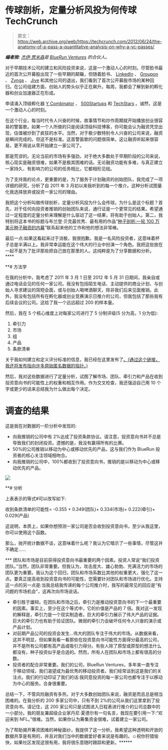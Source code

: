 # 传球剖析，定量分析风投为何传球 TechCrunch

> 原文：<https://web.archive.org/web/https://techcrunch.com/2012/06/24/the-anatomy-of-a-pass-a-quantitative-analysis-on-why-a-vc-passes/>

***编者按:** [杰伊·贾米森](https://web.archive.org/web/20221205201946/https://twitter.com/#!/jay_jamison)是 [BlueRun Ventures](https://web.archive.org/web/20221205201946/http://www.brv.com/) 的合伙人。*

对于早期技术公司的建立和风险投资来说，这是一个激动人心的时刻。尽管脸书最近的首次公开募股出现了一些早期的颠簸，但随着脸书、 [LinkedIn](https://web.archive.org/web/20221205201946/http://www.linkedin.com/) 、 [Groupon](https://web.archive.org/web/20221205201946/http://www.groupon.com/) 、 [Zynga](https://web.archive.org/web/20221205201946/http://www.zynga.com/) 、 [Jive](https://web.archive.org/web/20221205201946/http://www.jive.com/) 和其他公司的退出，我们看到了首次公开募股市场的某种回归。在公司组建方面，创始人的势头似乎正在飙升。每周，我都会了解到新的孵化器和创业加速器正在形成。

申请涌入顶级孵化器 [Y Combinator](https://web.archive.org/web/20221205201946/http://jamison//Desktop//Dropbox//Personal//ycombinator.com) 、 [500Startups](https://web.archive.org/web/20221205201946/http://www.500.co/) 和 [TechStars](https://web.archive.org/web/20221205201946/http://www.techstars.com/) 。诚然，这是一个激动人心的时刻。

在这个行业，每当时代令人兴奋的时候，故事情节和炒作周期就开始播放创业很容易的警笛歌。如果一个人所做的只是阅读顶级科技博客，你可能会认为融资凭空出现，估值被炒到了疯狂的水平。当然，对于极少数特别令人兴奋的公司来说，融资是瞬间完成的。但这不是标准。这首警笛歌的问题很简单。这让融资听起来很容易，更不用说从零开始建立一家公司了。

那是荒谬的。无论当前的市场有多强劲，对于绝大多数处于早期阶段的公司来说，核心现实是融资很难，如果不是极其困难的话。无论融资功能有多难，与真正建立一家持久、有影响力的公司的任务相比，它都相形见绌。

为了支持我的论点，更重要的是，为了服务于计划融资的创始团队，我完成了一项详细的研究，分析了自 2011 年 3 月初以来我听到的每一个推介。这种分析试图量化我选择放弃或投资一家公司的理由。

我把这个分析叫做传球剖析，定量分析风投为什么会传球。为什么是这个标题？首先，对于任何向投资者推销的创始团队来说，通行证是一个更常见的结果。希望通过一定程度的定量分析来理解是什么驱动了这一结果，将有助于创始人。第二，我特别将这本书的标题与布兰登·贝克最优秀、最有用的作品“[种子剖析:一轮 100 万美元种子融资的内幕](https://web.archive.org/web/20221205201946/http://www.brendanbaker.co/2011/04/anatomyofseed/)”联系起来他的工作和他的想法非常棒。

最后一点:如果这看起来过于消极，我很抱歉。我是一名风险投资者，这意味着杯子总是半满以上。我非常幸运能在这个伟大的行业中扮演一个角色。我把这些放在一起不是为了批评那些把自己放在那里的人。这纯粹是为了分享数据和分析。****

 **# 方法学

在我的分析中，我考虑了 2011 年 3 月 1 日至 2012 年 5 月 31 日期间，我亲自或通过电话会见的任何一家公司。我没有包括陌生电话、主动提供的商业计划、与创始人寻求建议的简短会面，或与创始人喝啤酒聊天，除非我们后来见面推销。此外，我没有包括所有在孵化器或创业竞赛演示日推介的公司，但我包括了那些我有后续会议的公司。这给了我一个远远超过 200 的样本量。

然后，我在 5 个核心维度上对每家公司进行了 5 分制评级(5 分为高，1 分为低):

1.  牵引力
2.  市场
3.  组
4.  产品
5.  条款清单

关于我如何建立和定义评分标准的信息，我已经在这里发布了[。(通过这个链接，我还将发布指向许多原始匿名数据的指针。)](https://web.archive.org/web/20221205201946/http://jayjamison.com/2012/06/05/support-info-for-anatomy-of-a-pass/)

然后，我对这些数据进行了定量分析，试图了解市场、团队、牵引力和产品在收到投资意向书的可能性上的权重和相互作用。作为交叉检查，我还强迫自己用 10 个字或更少的话来总结我为什么做出每个决定。

# 调查的结果

这是我在对数据的一阶分析中发现的:

*   向我推销的公司中有 2%达成了投资条款协议。请注意，投资意向书并不总是导致我们的封闭投资。遗憾的是，我没有赢得所有的比赛。
*   50%的公司推销以移动为中心或移动优先的产品，这与我们作为 BlueRun 投资者的核心关注领域相吻合。
*   向我推销的公司中，100%都收到了投资意向书，推销的是以移动为中心或移动优先的产品。

****![](img/14a8c58649649fe4a3c123d94336ca2c.png)****

 **# 分析

上表表示的等式#可以改写如下:

收到条款清单的可能性= -0.355 + 0.349(团队)+ 0.334(市场)+ 0.222(牵引)+ 0.029(产品)

这说明，本质上，如果你想预测一家公司是否会收到投资意向书，至少从我这里，你可以使用这个函数。

那么，抛开统计数据不谈，这意味着什么呢？我认为它暗示了一些事情，尽管这并不确定……

 ***   团队和市场是目前获得投资意向书最重要的两个因素。投资人常说“我们投资团队。”当然，团队非常重要。但我认为，攻击庞大、雄心勃勃、充满活力的市场的团队更为重要。我认为这个回归，团队和市场系数比其他的权重更大，强化了这一点。要真正提高收到投资意向书的可能性，您需要针对团队和市场进行优化。支持这一点的另一点是:当我总结我传递的每个公司推介时，我写的最常见的回应是“有问题的市场机会”，这再次向市场说话。
*   牵引胜于雄辩。在团队和市场之后，牵引力是推动投资意向书的下一个最重要的因素。事实上，至少在这个等式中，它的价值是产品的 7 倍。我对这一发现的解释是，牵引力是一个现实制造者。巨大的牵引力展示了伟大产品的证据。巨大的牵引力也有助于验证团队。微弱的牵引力会破坏任何令人兴奋的演示或产品计划。
*   对前期产品公司的投资会发生…伟大的团队专注于伟大的市场。从数据来看，这并不明显，但如果我看一看那些在投资意向书可能性方面得分最高的公司，并不是所有公司都有高产品或吸引力得分。有些人除了原型或原型的想法什么都没有，种子投资似乎是合适的。然而，所有人在团队和市场上都有很高的分数。
*   投资者的配合非常重要。我们的公司，BlueRun Ventures，多年来一直专注于移动领域，我们渴望成为最优秀的移动投资者。我们经常谈到这是我们的关注点。我们的行动印证了我们的话:我同意投资的每一家公司也都专注于以移动为中心的服务。合身很重要。

总结一下，不管风险融资有多热，对于大多数创始团队来说，融资是而且总是相当困难的。在我分析的 200 多家公司中，只有不到 2%的公司从我们这里拿到了投资意向书。请记住，这 200 家公司只是试图进入日程表进行推介的公司总数中的一小部分。我的朋友兼超级企业家丹尼·夏德尔有一句名言，我现在要引用一下:“欢迎来到 NFL。”很难。当然，如果你认为筹集资金很难，试着建立一家公司。

为了帮助揭开筹资困难的神秘面纱，我提供了这一分析。我希望这种透明和开放的数据共享是有用的，并且对我们当中的数据爱好者来说是有趣的。☺祝你狩猎愉快，如果社区发现这很有用，我将很乐意随时跟踪和更新。******